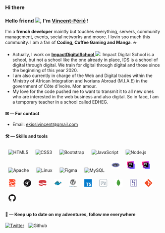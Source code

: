 ### Hi there 


### Hello friend <img src="https://github.com/thomasbnt/thomasbnt/raw/me/assets/hi.gif">, I'm [Vincent-Férié](https://www.linkedin.com/in/vincent-ferie-ekissi-ekissi/) !

I'm a **french developer** maintly but touches everything, servers, community management, events, social networks and moore. I lovin soo much this community. I am a fan of **Coding, Coffee Gaming and Manga**. ☕

- Actually, I work on **[ImpactDigitalSchool <img src="http://impactdigitalschool.impactafric.com/site/img/logo.png" width="60px">](http://impactdigitalschool.impactafric.com/home)**.  Impact Digital School is a school, but not a school like the one already in place, IDS is a school of digital through digital. We train for digital through digital and those since the beginning of this year 2020.
- I am also currently in charge of the Web and Digital trades within the Ministry of African Integration and Ivorians Abroad (M.I.A.E) in the government of Côte d'Ivoire.
Mon amour.
- My love for the code pushed me to want to transmit it to all new ones who are interested in the web business and also digital. So in face, I am a temporary teacher in a school called EDHEG.


#### ✉ — For contact

- Email: ekissivincent@gmail.com


#### 🛠 — Skills and tools

<div>
<img style="margin: 10px" src="https://devicons.github.io/devicon/devicon.git/icons/html5/html5-original-wordmark.svg" alt="HTML5" height="25" /> 
<img style="margin: 10px" src="https://devicons.github.io/devicon/devicon.git/icons/css3/css3-original-wordmark.svg" alt="CSS3" height="25" /> 
<img style="margin: 10px" src="https://devicons.github.io/devicon/devicon.git/icons/bootstrap/bootstrap-plain.svg" alt="Bootstrap" height="25" /> 
<img style="margin: 10px" src="https://devicons.github.io/devicon/devicon.git/icons/javascript/javascript-original.svg" alt="JavaScript" height="25" /> 
<img style="margin: 10px" src="https://devicons.github.io/devicon/devicon.git/icons/nodejs/nodejs-original-wordmark.svg" alt="Node.js" height="25" /> 
<img style="margin: 10px" src="https://devicon.dev/devicon.git/icons/apache/apache-original.svg" alt="Apache" height="25" />
<img style="margin: 10px" src="https://devicons.github.io/devicon/devicon.git/icons/linux/linux-original.svg" alt="Linux" height="25" />
<img style="margin: 10px" src="https://www.vectorlogo.zone/logos/figma/figma-icon.svg" alt="Figma" height="25" /> 
<img style="margin: 10px" src="https://devicons.github.io/devicon/devicon.git/icons/mysql/mysql-original-wordmark.svg" alt="MySQL" height="25" />  
<img style="margin: 10px" src="https://raw.githubusercontent.com/devicons/devicon/40cd6bc89a299dc50ac289f8e3b071d0dff49d9c/icons/php/php-original.svg" alt="php" height="25" />  
<img style="margin: 10px" src="https://raw.githubusercontent.com/devicons/devicon/40cd6bc89a299dc50ac289f8e3b071d0dff49d9c/icons/phpstorm/phpstorm-original.svg" alt="phpstorm" height="25" />  
<img style="margin: 10px" src="https://raw.githubusercontent.com/devicons/devicon/40cd6bc89a299dc50ac289f8e3b071d0dff49d9c/icons/phpstorm/phpstorm-original.svg" alt="phpstorm" height="25" />  
<img style="margin: 10px" src="https://raw.githubusercontent.com/devicons/devicon/40cd6bc89a299dc50ac289f8e3b071d0dff49d9c/icons/laravel/laravel-plain-wordmark.svg" alt="laravel" height="25" />  
<img style="margin: 10px" src="https://raw.githubusercontent.com/devicons/devicon/40cd6bc89a299dc50ac289f8e3b071d0dff49d9c/icons/symfony/symfony-original.svg" alt="Symfony" height="25" />  
<img style="margin: 10px" src="https://raw.githubusercontent.com/devicons/devicon/40cd6bc89a299dc50ac289f8e3b071d0dff49d9c/icons/cakephp/cakephp-original.svg" alt="CakePHP" height="25" />  
<img style="margin: 10px" src="https://raw.githubusercontent.com/devicons/devicon/40cd6bc89a299dc50ac289f8e3b071d0dff49d9c/icons/docker/docker-original.svg" alt="Docker" height="25" />  
<img style="margin: 10px" src="https://raw.githubusercontent.com/devicons/devicon/40cd6bc89a299dc50ac289f8e3b071d0dff49d9c/icons/wordpress/wordpress-original.svg" alt="Wordpress" height="25" />  
<img style="margin: 10px" src="https://raw.githubusercontent.com/devicons/devicon/40cd6bc89a299dc50ac289f8e3b071d0dff49d9c/icons/typescript/typescript-original.svg" alt="TypeScript" height="25" />  
<img style="margin: 10px" src="https://raw.githubusercontent.com/devicons/devicon/40cd6bc89a299dc50ac289f8e3b071d0dff49d9c/icons/photoshop/photoshop-line.svg" alt="Photoshop" height="25" />  
<img style="margin: 10px" src="https://raw.githubusercontent.com/devicons/devicon/40cd6bc89a299dc50ac289f8e3b071d0dff49d9c/icons/mongodb/mongodb-original.svg" alt="MongoDB" height="25" />  
<img style="margin: 10px" src="https://raw.githubusercontent.com/devicons/devicon/40cd6bc89a299dc50ac289f8e3b071d0dff49d9c/icons/heroku/heroku-original.svg" alt="Heroku" height="25" />  
<img style="margin: 10px" src="https://raw.githubusercontent.com/devicons/devicon/40cd6bc89a299dc50ac289f8e3b071d0dff49d9c/icons/git/git-original.svg" alt="Git" height="25" />  
<img style="margin: 10px" src="https://raw.githubusercontent.com/devicons/devicon/40cd6bc89a299dc50ac289f8e3b071d0dff49d9c/icons/github/github-original.svg" alt="Github" height="25" />  
</div>

#### 🍃 — Keep up to date on my adventures, follow me everywhere

[![Twitter](https://img.shields.io/twitter/follow/20100_CurTis?label=Follow%20me&style=social)](https://twitter.com/20100_CurTis) 
<span style="margin-right:10px"></span>
![Github](https://img.shields.io/github/followers/arshey?style=social)
